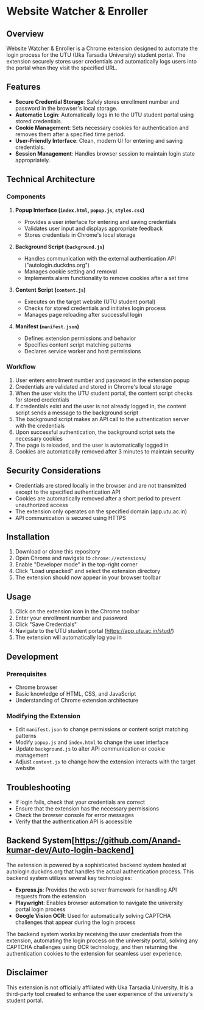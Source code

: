 # Website Watcher & Enroller

## Overview

Website Watcher & Enroller is a Chrome extension designed to automate the login process for the UTU (Uka Tarsadia University) student portal. The extension securely stores user credentials and automatically logs users into the portal when they visit the specified URL.

## Features

- **Secure Credential Storage**: Safely stores enrollment number and password in the browser's local storage.
- **Automatic Login**: Automatically logs in to the UTU student portal using stored credentials.
- **Cookie Management**: Sets necessary cookies for authentication and removes them after a specified time period.
- **User-Friendly Interface**: Clean, modern UI for entering and saving credentials.
- **Session Management**: Handles browser session to maintain login state appropriately.

## Technical Architecture

### Components

1. **Popup Interface (`index.html`, `popup.js`, `styles.css`)**
   - Provides a user interface for entering and saving credentials
   - Validates user input and displays appropriate feedback
   - Stores credentials in Chrome's local storage

2. **Background Script (`background.js`)**
   - Handles communication with the external authentication API    ("autologin.duckdns.org")
   - Manages cookie setting and removal
   - Implements alarm functionality to remove cookies after a set time

3. **Content Script (`content.js`)**
   - Executes on the target website (UTU student portal)
   - Checks for stored credentials and initiates login process
   - Manages page reloading after successful login

4. **Manifest (`manifest.json`)**
   - Defines extension permissions and behavior
   - Specifies content script matching patterns
   - Declares service worker and host permissions

### Workflow

1. User enters enrollment number and password in the extension popup
2. Credentials are validated and stored in Chrome's local storage
3. When the user visits the UTU student portal, the content script checks for stored credentials
4. If credentials exist and the user is not already logged in, the content script sends a message to the background script
5. The background script makes an API call to the authentication server with the credentials
6. Upon successful authentication, the background script sets the necessary cookies
7. The page is reloaded, and the user is automatically logged in
8. Cookies are automatically removed after 3 minutes to maintain security

## Security Considerations

- Credentials are stored locally in the browser and are not transmitted except to the specified authentication API
- Cookies are automatically removed after a short period to prevent unauthorized access
- The extension only operates on the specified domain (app.utu.ac.in)
- API communication is secured using HTTPS

## Installation

1. Download or clone this repository
2. Open Chrome and navigate to `chrome://extensions/`
3. Enable "Developer mode" in the top-right corner
4. Click "Load unpacked" and select the extension directory
5. The extension should now appear in your browser toolbar

## Usage

1. Click on the extension icon in the Chrome toolbar
2. Enter your enrollment number and password
3. Click "Save Credentials"
4. Navigate to the UTU student portal (https://app.utu.ac.in/stud/)
5. The extension will automatically log you in

## Development

### Prerequisites

- Chrome browser
- Basic knowledge of HTML, CSS, and JavaScript
- Understanding of Chrome extension architecture

### Modifying the Extension

- Edit `manifest.json` to change permissions or content script matching patterns
- Modify `popup.js` and `index.html` to change the user interface
- Update `background.js` to alter API communication or cookie management
- Adjust `content.js` to change how the extension interacts with the target website

## Troubleshooting

- If login fails, check that your credentials are correct
- Ensure that the extension has the necessary permissions
- Check the browser console for error messages
- Verify that the authentication API is accessible


## Backend System[https://github.com/Anand-kumar-dev/Auto-login-backend]

The extension is powered by a sophisticated backend system hosted at autologin.duckdns.org that handles the actual authentication process. This backend system utilizes several key technologies:

- **Express.js**: Provides the web server framework for handling API requests from the extension
- **Playwright**: Enables browser automation to navigate the university portal login process
- **Google Vision OCR**: Used for automatically solving CAPTCHA challenges that appear during the login process

The backend system works by receiving the user credentials from the extension, automating the login process on the university portal, solving any CAPTCHA challenges using OCR technology, and then returning the authentication cookies to the extension for seamless user experience.

## Disclaimer

This extension is not officially affiliated with Uka Tarsadia University. It is a third-party tool created to enhance the user experience of the university's student portal.


